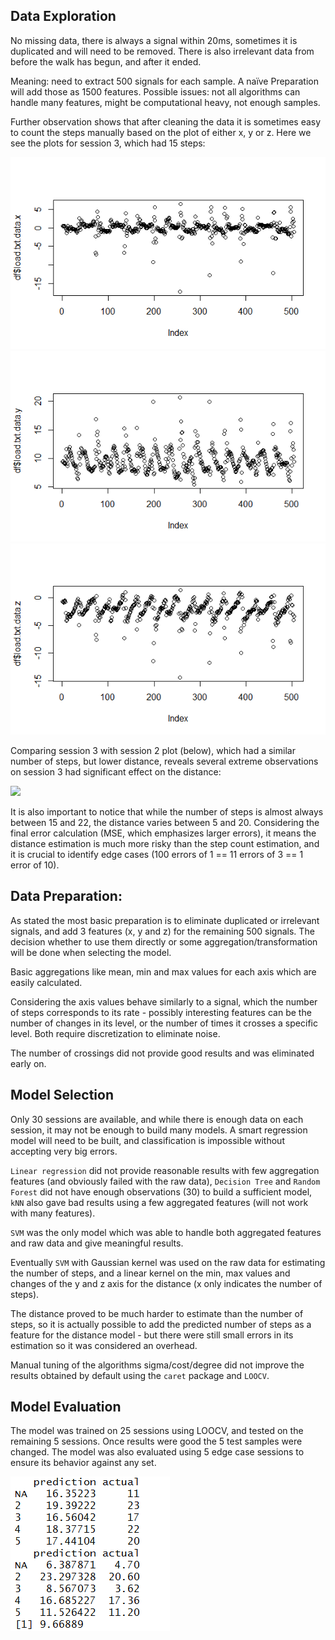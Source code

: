 ## Data Exploration

No missing data, there is always a signal within 20ms, sometimes it is duplicated and will need to be removed. There is also irrelevant data from before the walk has begun, and after it ended.

Meaning: need to extract 500 signals for each sample. A naïve Preparation will add those as 1500 features. Possible issues: not all algorithms can handle many features, might be computational heavy, not enough samples.


Further observation shows that after cleaning the data it is sometimes easy to count the steps manually based on the plot of either x, y or z. Here we see the plots for session 3, which had 15 steps:

![](https://github.com/ranf/data-science-gait/blob/master/Images/session.3.x.png)
![](https://github.com/ranf/data-science-gait/blob/master/Images/session.3.y.png)
![](https://github.com/ranf/data-science-gait/blob/master/Images/session.3.z.png)

Comparing session 3 with session 2 plot (below), which had a similar number of steps, but lower distance, reveals several extreme observations on session 3 had significant effect on the distance:

![](session.2.z.png)

It is also important to notice that while the number of steps is almost always between 15 and 22, the distance varies between 5 and 20. Considering the final error calculation (MSE, which emphasizes larger errors), it means the distance estimation is much more risky than the step count estimation, and it is crucial to identify edge cases (100 errors of 1 == 11 errors of 3 == 1 error of 10).

## Data Preparation:

As stated the most basic preparation is to eliminate duplicated or irrelevant signals, and add 3 features (x, y and z) for the remaining 500 signals. The decision whether to use them directly or some aggregation/transformation will be done when selecting the model.

Basic aggregations like mean, min and max values for each axis which are easily calculated.

Considering the axis values behave similarly to a signal, which the number of steps corresponds to its rate - possibly interesting features can be the number of changes in its level, or the number of times it crosses a specific level. Both require discretization to eliminate noise.

The number of crossings did not provide good results and was eliminated early on.

## Model Selection

Only 30 sessions are available, and while there is enough data on each session, it may not be enough to build many models. A smart regression model will need to be built, and classification is impossible without accepting very big errors.

`Linear regression` did not provide reasonable results with few aggregation features (and obviously failed with the raw data), `Decision Tree` and `Random Forest` did not have enough observations (30) to build a sufficient model, `kNN` also gave bad results using a few aggregated features (will not work with many features).

`SVM` was the only model which was able to handle both aggregated features and raw data and give meaningful results.

Eventually `SVM` with Gaussian kernel was used on the raw data for estimating the number of steps, and a linear kernel on the min, max values and changes of the y and z axis for the distance (x only indicates the number of steps).

The distance proved to be much harder to estimate than the number of steps, so it is actually possible to add the predicted number of steps as a feature for the distance model - but there were still small errors in its estimation so it was considered an overhead.

Manual tuning of the algorithms sigma/cost/degree did not improve the results obtained by default using the `caret` package and `LOOCV`.

## Model Evaluation

The model was trained on 25 sessions using LOOCV, and tested on the remaining 5 sessions. Once results were good the 5 test samples were changed. The model was also evaluated using 5 edge case sessions to ensure its behavior against any set.

![](https://github.com/ranf/data-science-gait/blob/master/Images/edge_results.png)
